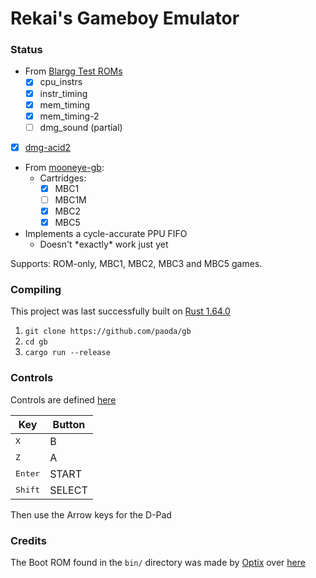 # Rekai's Gameboy Emulator

### Status
* From [Blargg Test ROMs](https://github.com/L-P/blargg-test-roms/)
    * [x] cpu_instrs
    * [x] instr_timing
    * [x] mem_timing
    * [x] mem_timing-2
    * [ ] dmg_sound (partial) 
* [x] [dmg-acid2](https://github.com/mattcurrie/dmg-acid2)
* From [mooneye-gb](https://github.com/Gekkio/mooneye-gb):
    * Cartridges:
        * [x] MBC1
        * [ ] MBC1M
        * [x] MBC2
        * [x] MBC5
* Implements a cycle-accurate PPU FIFO
    * Doesn't \*exactly\* work just yet

Supports: ROM-only, MBC1, MBC2, MBC3 and MBC5 games.


### Compiling
This project was last successfully built on [Rust 1.64.0](https://github.com/rust-lang/rust/tree/1.64.0)

1. `git clone https://github.com/paoda/gb`
2. `cd gb`
3. `cargo run --release`

### Controls
Controls are defined [here](https://github.com/paoda/gb/blob/85940c874460b9cb31bf9b8211bf7dda596d114a/src/joypad.rs#L114)

Key | Button
--- | ---
<kbd>X</kbd> | B
<kbd>Z</kbd> | A
<kbd>Enter</kbd> | START
<kbd>Shift</kbd> | SELECT

Then use the Arrow keys for the D-Pad

### Credits
The Boot ROM found in the `bin/` directory was made by [Optix](https://github.com/Hacktix) over [here](https://github.com/Hacktix/Bootix)